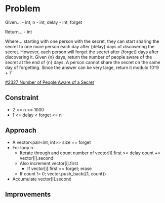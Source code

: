 
# Problem
Given...
    - int, n
    - int, delay
    - int, forget

Return...
    - int

Where...
starting with one person with the secret, they can start sharing the secret 
to one more person each day after \{delay} days of discovering the secret. 
However, each person will forget the secret after \{forget} days after 
discovering it. Given \{n} days, return the number of people aware of the 
secret at the end of \{n} days. A person cannot share the secret on the same 
day of forgetting.
Since the answer can be very large, return it modulo 10^9 + 7

[\#2327 Number of People Aware of a Secret](https://leetcode.com/problems/number-of-people-aware-of-a-secret/description/?envType=daily-question&envId=2025-09-09)

## Constraint
- 2 <= n <= 1000
- 1 <= delay < forget <= n

## Approach
- A vector\<pair\<int, int>> size == forget 
- For loop n
    - Iterate through and count number of vector\[i].first >= delay 
    count += vector\[i].second
    - Also increment vector\[i].first
        - If vector\[i].first == forget; erase
    - If count != 0; vector.push_back\({1, count})
- Accumulate vector\[i].second

## Improvements

